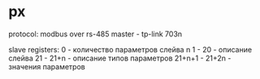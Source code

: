 # px

protocol: modbus over rs-485
master - tp-link 703n



slave registers:
0 - количество параметров слейва n
1 - 20 - описание слейва
21 - 21+n - описание типов параметров
21+n+1 - 21+2n - значения параметров